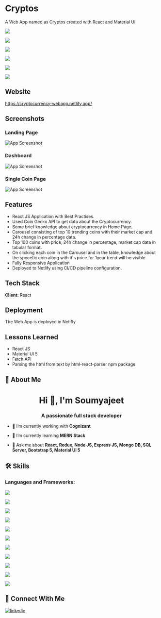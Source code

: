 # Cryptos

A Web App named as Cryptos created with React and Material UI



![](https://img.shields.io/badge/Maintained-Yes-brightgreen?style=for-the-badge)

![](https://img.shields.io/badge/Website%20Up-Yes-brightgreen?style=for-the-badge)

![](https://img.shields.io/badge/Made%20with-React-informational?style=for-the-badge)

![](https://img.shields.io/badge/React-18.2.0-important?style=for-the-badge)

![](https://img.shields.io/badge/react--router--dom-6.4.2-important?style=for-the-badge)

![](https://img.shields.io/badge/@mui/material-5.11.0-important?style=for-the-badge)




## Website

https://cryptocurrency-webapp.netlify.app/


## Screenshots

### Landing Page
![App Screenshot](https://raw.githubusercontent.com/SoumyajeetDas/Project-Images/main/Crypto/Home%20Page.png)


### Dashboard
![App Screenshot](https://raw.githubusercontent.com/SoumyajeetDas/Project-Images/main/Crypto/Dashboard.png)


### Single Coin Page
![App Screenshot](https://raw.githubusercontent.com/SoumyajeetDas/Project-Images/main/Crypto/Single%20Coin%20Page.png)



## Features

- React JS Application with Best Practises.
- Used Coin Gecko API to get data about the Cryptocurrency.
- Some brief knowledge about cryptocurrency in Home Page.
- Carousel consisting of top 10 trending coins with their market cap and 24h change in percentage data.
- Top 100 coins with price, 24h change in percentage, market cap data in tabular format.
- On clicking each coin in the Carousel and in the table, knowledge about the specefic coin along with it's price for 1year trend  will be visible.
- Fully Responsive Application
- Deployed to Netlify using CI/CD pipeline configuration.



## Tech Stack

**Client:** React



## Deployment

The Web App is deployed in Netifly



## Lessons Learned

- React JS
- Material UI 5
- Fetch API
- Parsing the html from text by html-react-parser npm package



## 🚀 About Me
<h1 align="center">Hi 👋, I'm Soumyajeet</h1>
<h3 align="center">A passionate full stack developer</h3>

- 🔭 I’m currently working with **Cognizant**

- 🌱 I’m currently learning **MERN Stack**

- 💬 Ask me about **React, Redux, Node JS, Express JS, Mongo DB, SQL Server, Bootstrap 5, Material UI 5**



## 🛠 Skills

<h3 align="left">Languages and Frameworks:</h3>

![](https://img.shields.io/badge/HTML-239120?style=for-the-badge&logo=html5&logoColor=white)

![](https://img.shields.io/badge/CSS-239120?&style=for-the-badge&logo=css3&logoColor=white)

![](https://img.shields.io/badge/JavaScript-F7DF1E?style=for-the-badge&logo=javascript&logoColor=black)

![](https://img.shields.io/badge/Bootstrap-563D7C?style=for-the-badge&logo=bootstrap&logoColor=white)

![](https://img.shields.io/badge/Material--UI-0081CB?style=for-the-badge&logo=material-ui&logoColor=white)

![](https://img.shields.io/badge/React-20232A?style=for-the-badge&logo=react&logoColor=61DAFB)

![](https://img.shields.io/badge/Redux-593D88?style=for-the-badge&logo=redux&logoColor=white)

![](https://img.shields.io/badge/Node.js-43853D?style=for-the-badge&logo=node.js&logoColor=white)

![](https://img.shields.io/badge/Express.js-404D59?style=for-the-badgeB)

![](https://img.shields.io/badge/MongoDB-4EA94B?style=for-the-badge&logo=mongodb&logoColor=white)

![](https://img.shields.io/badge/Microsoft_SQL_Server-CC2927?style=for-the-badge&logo=microsoft-sql-server&logoColor=white)



## 🔗 Connect With Me

[![linkedin](https://img.shields.io/badge/linkedin-0A66C2?style=for-the-badge&logo=linkedin&logoColor=white)](https://www.linkedin.com/in/soumyajeet-das-5bb568224/)

